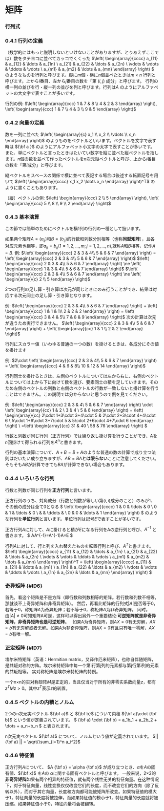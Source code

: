 # 矩阵

### 行列式

### 0.4.1 行列の定義
（数学的にはもっと説明しないといけないことがありますが、とりあえずここでは）数をタテヨコに並べてカッコでくくった
$\left(
  \begin{array}{cccc}
    a_{11} & a_{12} & \ldots & a_{1n} \\
    a_{21} & a_{22} & \ldots & a_{2n} \\
    \vdots & \vdots & \ddots & \vdots \\
    a_{m1} & a_{m2} & \ldots & a_{mn}
  \end{array}
  \right)
  $
のようなものを行列と呼びます。縦に$m$個・横に$n$個並べたときは$m\times n$ 行列と呼びます。上から$i$番目、左から$j$番目の数を「第 $(i, j)$ 成分」と呼びます。
行列の横一列の並びを行・縦一列の並びを列と呼びます。行列は$A$ のようにアルファベットの大文字で表すことが多いです。

行列の例:
$\left(
  \begin{array}{ccc}
    1 & 7 & 8 \\
    4 & 2 & 3
  \end{array}
\right),
\left(
  \begin{array}{ccc}
    1 & 7 \\
    4 & 3 \\
    9 & 5
  \end{array}
\right)$

### 0.4.2 向量の定義
数を一列に並べた
$\left(
  \begin{array}{c}
    x_1 \\
    x_2 \\
    \vdots \\
   x_n  
  \end{array}
\right)$ のようものをベクトルといいます。ベクトルを文字で表す時は ${\bf a }$ のようにアルファベット小文字の太字で表すことが多いです。
また、単にベクトルと言ったときはたいてい数字を縦に並べた縦ベクトルを指します。$n$個の数を並べて作ったベクトルを$n$次元縦ベクトルと呼び、上から$i$番目の数を「第$i$成分」と呼びます。

縦ベクトルをスペースの関係で横に並べて表記する場合は後述する転置記号を用いて $\left(
  \begin{array}{cccc}
    x_1 x_2 \ldots x_n  
  \end{array}
\right)^T$ のように書くこともあります。

（縦）ベクトルの例:
$\left(
  \begin{array}{ccc}
    2 \\
    5
  \end{array}
\right),
\left(
  \begin{array}{ccc}
    5 \\
    8 \\
    9 \\
    2
  \end{array}
\right)$

### 0.4.3 基本演算

この節では簡単のためにベクトルを横1列の行列の一種として扱います。

如果两个矩阵$A=(a_{ij})$和$B=(b_{ij})$的行数和列数分别相等（也称**同型矩阵**），且各对应元素也相等，即$a_{ij}=b_{ij}(1=1,2,…,m;j=1,2,…,n)$,就称$A$和$B$相等，记作$A=B$.
例:
$\left(
  \begin{array}{ccc}
    2 & 3 & 4\\
    5 & 6 & 7
   \end{array}
\right) =
\left(
  \begin{array}{ccc}
    2 & 3 & 4\\
    5 & 6 & 7
   \end{array}
\right)$
$\left(
  \begin{array}{ccc}
    2 & 3 & 4\\
    5 & 6 & 7
   \end{array}
\right) \ne
\left(
  \begin{array}{ccc}
    1 & 3 & 4\\
    5 & 6 & 7
   \end{array}
\right)$
$\left(
  \begin{array}{ccc}
    2 & 3 & 4\\
    5 & 6 & 7
   \end{array}
\right) \ne
\left(
  \begin{array}{c}
    2 \\
    5
   \end{array}
\right)$

2つの行列の足し算・引き算は次元が同じときにのみ行うことができ、結果は対応する次元同士の足し算・引き算となります。

例:
$\left(
  \begin{array}{ccc}
    2 & 3 & 4\\
    5 & 6 & 7
   \end{array}
\right) +
\left(
  \begin{array}{ccc}
    1 & 1 & 1\\
    2 & 2 & 2
   \end{array}
\right) =
\left(
  \begin{array}{ccc}
    3 & 4 & 5\\
    7 & 8 & 9
   \end{array}
\right)$
次の計算は次元が違うため実行できません。
$\left(
  \begin{array}{ccc}
    2 & 3 & 4\\
    5 & 6 & 7
   \end{array}
\right) +
\left(
  \begin{array}{cc}
    1 & 1 \\
    2 & 2
   \end{array}
\right)$

行列にスカラー値（いわゆる普通の一つの数）を掛けるときは、各成分にその値を掛けます

例:
$2\cdot \left(
  \begin{array}{ccc}
    2 & 3 & 4\\
    5 & 6 & 7
   \end{array}
\right) =
\left(
  \begin{array}{ccc}
    4 & 6 & 8\\
    10 & 12 & 14
   \end{array}
\right)$

行列同士を掛けるときは、左側のベクトルについては左から右に、右側のベクトルについては上から下に向けて数を選び、要素同士の積を足していきます。そのため左側のベクトルの列数と右側のベクトルの行数が一致しないと掛け算を行うことはできません。この説明では分からないと思うので例を見てください。

例:
$\left(
  \begin{array}{ccc}
    2 & 3 & 4\\
    5 & 6 & 7
   \end{array}
\right) \cdot
\left(
  \begin{array}{cc}
    1 & 2 \\
    3 & 4 \\
    5 & 6
   \end{array}
 \right) =
 \left(
   \begin{array}{cc}
     2\cdot 1+3\cdot 3+4\cdot 5 & 2\cdot 2+3\cdot 4+4\cdot 6 \\
     5\cdot 1+6\cdot 3+7\cdot 5 & 5\cdot 2+6\cdot 4+7\cdot 6
    \end{array}
  \right) \\
  =\left(
    \begin{array}{cc}
      31 & 40 \\
      58 & 76
     \end{array}
   \right)
$

行数と列数が同じ行列（正方行列）では繰り返し掛け算を行うことができ、Aを$n$回掛けて得られる行列を$A^n$と書きます。

行列の基本演算について、$A+B=B+A$のような普通の数の計算で成り立つ法則はだいたい成り立ちますが、$AB = BA$**とは限らない**ことに注意してください。そもそも$AB$が計算できても$BA$が計算できない場合もあります。
### 0.4.4 いろいろな行列
行数と列数が同じ行列を**正方行列**と言います。

正方行列のうち、対角成分（行数と列数が等しい第$(i, i)$成分のこと）のみが1、その他の成分は全て0となる
$ \left(
  \begin{array}{cccc}
    1 & 0 & \ldots & 0 \\
    0 & 1 & \ldots & 0 \\
     &  & \ddots &  \\
    0 & 0 & \ldots & 1
  \end{array}
 \right)
$
のような行列を**単位行列**と言います。単位行列は記号$E$で表すことが多いです。

正方行列$A$に対して、$A$に掛けると積が$E$になる行列をAの逆行列と呼び、$A^{-1}$ と書きます。
$ AA^{-1}=A^{-1}A=E $

行列$A$に対して、行と列を入れ替えたものを転置行列と呼び、$A^T$と書きます。
$\left(
  \begin{array}{cccc}
    a_{11} & a_{12} & \ldots & a_{1n} \\
    a_{21} & a_{22} & \ldots & a_{2n} \\
    \vdots & \vdots & \ddots & \vdots \\
    a_{m1} & a_{m2} & \ldots & a_{mn}
  \end{array}
  \right)^T =
  \left(
    \begin{array}{cccc}
      a_{11} & a_{21} & \ldots & a_{m1} \\
      a_{1n} & a_{22} & \ldots & a_{m2} \\
      \vdots & \vdots & \ddots & \vdots \\
      a_{1n} & a_{2n} & \ldots & a_{mn}
    \end{array}
    \right)
 $

### 奇异矩阵 {#ID6}

首先，看这个矩阵是不是方阵（即行数和列数相等的矩阵。若行数和列数不相等，那就谈不上奇异矩阵和非奇异矩阵）。 然后，再看此矩阵的行列式$|A|$是否等于0，若等于0，称矩阵$A$为奇异矩阵；若不等于0，称矩阵$A$为非奇异矩阵。 
同时，由$|A|\neq 0$可知矩阵A可逆，这样可以得出另外一个重要结论:**可逆矩阵就是非奇异矩阵，非奇异矩阵也是可逆矩阵**。　
如果A为奇异矩阵，则$AX=0$有无穷解，$AX=b$有无穷解或者无解。如果A为非奇异矩阵，则$AX=0$有且只有唯一零解，$AX=b$有唯一解。

### 正定矩阵 {#ID7}

埃尔米特矩阵（英语：Hermitian matrix，又译作厄米矩阵），也称自伴随矩阵，是共轭对称的方阵。埃尔米特矩阵中每一个第i行第j列的元素都与第j行第i列的元素的共轭相等。
实对称矩阵是埃尔米特矩阵的特例。

一个n×n的实对称矩阵$M$是正定的，当且仅当对于所有的非零实系数向量$z$，都有$z^TMz > 0$。其中$z^T$表示$z$的转置。

### 0.4.5 ベクトルの内積とノルム

2つのn次元実ベクトル ${\bf a}$ と ${\bf b}$ について内積 ${\bf a}\cdot {\bf b}$ という値が定義されています。
$ {\bf a} \cdot {\bf b} = a_1b_1 + a_2b_2 + \dots + a_n+b_n $
と表されます。

n次元実ベクトル ${\bf a}$ について、ノルムという値が定義されています。
$||{\bf a} || = \sqrt{\sum_{i=1}^n a_i^2}$

### 0.4.6 特征值 

正方行列$A$について、
$A {\bf x} = \alpha {\bf x}$
が成り立つとき、$\alpha$を$A$の固有値、${\bf x}$ を$A$の $\alpha$に関する固有ベクトルと呼びます。
一般来说，2×2的**非奇异矩阵**如果有两个相异的特征值，就有两个线性无关的特征向量。在这种情况下，对于特征向量，线性变换仅仅改变它们的长度，而不改变它们的方向（除了反转以外），而对于其它向量，长度和方向都可能被矩阵所改变。如果特征值的模大于1，特征向量的长度将被拉伸，而如果特征值的模小于1，特征向量的长度就将被压缩。如果特征值小于0，特征向量将会被翻转。
